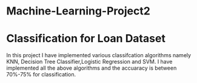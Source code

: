 # Machine-Learning-Project2
# Classification for Loan Dataset

In this project I have implemented various classifcation algorithms namely KNN, Decision Tree Classifier,Logistic Regression and SVM.
I have implemented all the above algorithms and the accuaracy is between 70%-75% for classification.
